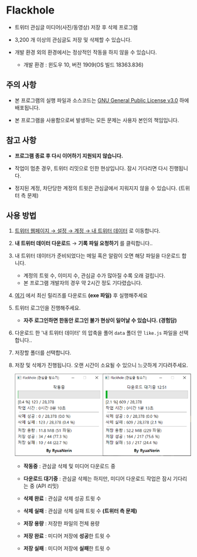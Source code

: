 # Flackhole

- 트위터 관심글 미디어(사진/동영상) 저장 후 삭제 프로그램

- 3,200 개 이상의 관심글도 저장 및 삭제할 수 있습니다.

- 개발 환경 외의 환경에서는 정상적인 작동을 하지 않을 수 있습니다.
    - 개발 환경 : 윈도우 10, 버전 1909(OS 빌드 18363.836)

## 주의 사항

- 본 프로그램의 실행 파일과 소스코드는 [GNU General Public License v3.0](LICENSE.txt) 하에 배포됩니다.

- 본 프로그램을 사용함으로써 발생하는 모든 문제는 사용자 본인의 책임입니다.

## 참고 사항

- **프로그램 종료 후 다시 이어하기 지원되지 않습니다.**

- 작업이 멈춘 경우, 트위터 리밋으로 인한 현상입니다. 잠시 기다리면 다시 진행됩니다.

- 정지된 계정, 차단당한 계정의 트윗은 관심글에서 지워지지 않을 수 있습니다. (트위터 측 문제)

## 사용 방법

1. [트위터 웹페이지 → 설정 → 계정 → 내 트위터 데이터](https://twitter.com/settings/your_twitter_data) 로 이동합니다.

2. **내 트위터 데이터 다운로드** → **기록 파일 요청하기** 를 클릭합니다..

3. 내 트위터 데이터가 준비되었다는 메일 혹은 알람이 오면 해당 파일을 다운로드 합니다.
   - 계정의 트윗 수, 이미지 수, 관심글 수가 많아질 수록 오래 걸립니다.
   - 본 프로그램 개발자의 경우 약 2시간 정도 기다렸습니다.

4. [여기](https://github.com/RyuaNerin/Flackhole/releases/latest) 에서 최신 릴리즈를 다운로드 **(exe 파일)** 후 실행해주세요

5. 트위터 로그인을 진행해주세요.
    - **자주 로그인하면 한동안 로그인 불가 현상이 일어날 수 있습니다. (경험담)**

6. 다운로드 한 '내 트위터 데이터' 의 압축을 풀어 `data` 폴더 안 `like.js` 파일을 선택합니다..

7. 저장할 폴더를 선택합니다.

8. 저장 및 삭제가 진행됩니다. 오랜 시간이 소요될 수 있으니 느긋하게 기다려주세요.

    ![](README.md.resources/img.png)

    - **작동중** : 관심글 삭제 및 미디어 다운로드 중
    - **다운로드 대기중** : 관심글 삭제는 하지만, 미디어 다운로드 작업은 잠시 기다리는 중 (API 리밋)

    - **삭제 완료** : 관심글 삭제 성공 트윗 수
    - **삭제 실패** : 관심글 삭제 실패 트윗 수 **(트위터 측 문제)**

    - **저장 용량** : 저장한 파일의 전체 용량
    - **저장 완료** : 미디어 저장에 **성공**한 트윗 수
    - **저장 실패** : 미디어 저장에 **실패**한 트윗 수
